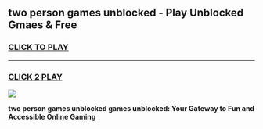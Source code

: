 
## two person games unblocked - Play Unblocked Gmaes & Free
<h3>
<a href="https://news.freeplayer.one?title=two_person_games_unblocked&ref=23F">CLICK TO PLAY</a></h3>
<hr>

<h3>
<a href="https://news.freeplayer.one?title=two_person_games_unblocked&ref=23F">CLICK 2 PLAY</a>
  
</h3>

<a href="https://news.freeplayer.one?title=two_person_games_unblocked&ref=23F/"><img src="https://clearcache.store/games.png"></a>


**two person games unblocked games unblocked: Your Gateway to Fun and Accessible Online Gaming**
